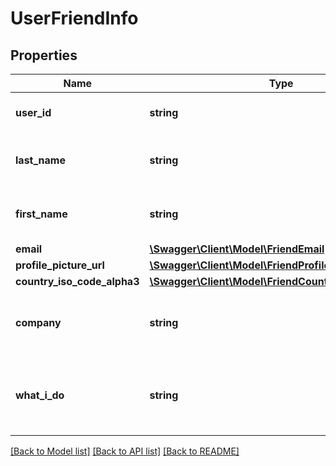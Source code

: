 # UserFriendInfo

## Properties
Name | Type | Description | Notes
------------ | ------------- | ------------- | -------------
**user_id** | **string** | Your friend&#39;s user id | 
**last_name** | **string** | Your friend&#39;s user last name | 
**first_name** | **string** | Your friend&#39;s user first name | 
**email** | [**\Swagger\Client\Model\FriendEmail**](FriendEmail.md) |  | 
**profile_picture_url** | [**\Swagger\Client\Model\FriendProfilePictureUrl**](FriendProfilePictureUrl.md) |  | 
**country_iso_code_alpha3** | [**\Swagger\Client\Model\FriendCountryIsoCodeAlpha3**](FriendCountryIsoCodeAlpha3.md) |  | 
**company** | **string** | Your friend&#39;s user company name | 
**what_i_do** | **string** | Your friend&#39;s user occupation in his company | 

[[Back to Model list]](../README.md#documentation-for-models) [[Back to API list]](../README.md#documentation-for-api-endpoints) [[Back to README]](../README.md)


